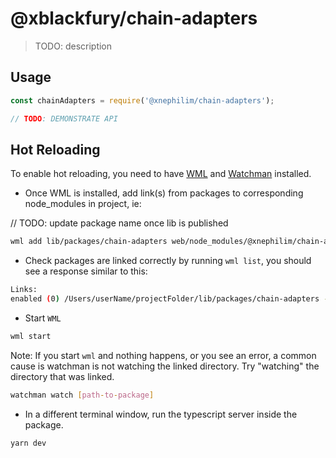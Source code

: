# @xblackfury/chain-adapters

> TODO: description

## Usage

```typescript
const chainAdapters = require('@xnephilim/chain-adapters');

// TODO: DEMONSTRATE API
```

## Hot Reloading

To enable hot reloading, you need to have [WML](https://github.com/wix/wml) and [Watchman](https://facebook.github.io/watchman/docs/install.html) installed.

- Once WML is installed, add link(s) from packages to corresponding node_modules in project, ie:

// TODO: update package name once lib is published
```bash
wml add lib/packages/chain-adapters web/node_modules/@xnephilim/chain-adapters
```

- Check packages are linked correctly by running `wml list`, you should see a response similar to this:
```bash
Links:
enabled (0) /Users/userName/projectFolder/lib/packages/chain-adapters -> /Users/userName/projectFolder/web/node_modules/@xnephilim/chain-adapters
```

- Start `WML`
```bash
wml start
```

Note: If you start `wml` and nothing happens, or you see an error, a common cause is watchman is not watching the linked directory. Try "watching" the directory that was linked.

```bash
watchman watch [path-to-package]
```

- In a different terminal window, run the typescript server inside the package.

```bash
yarn dev
```
